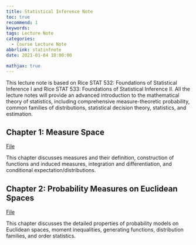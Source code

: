 ```yaml
---
title: Statistical Inference Note
toc: true
recommend: 1
keywords: 
tags: Lecture Note
categories:
  - Course Lecture Note
abbrlink: statinfnote
date: 2021-01-04 18:00:00

mathjax: true
---
```


This lecture note is based on Rice STAT 532: Foundations of Statistical Inference I and Rice STAT 533: Foundations of Statistical Inference II. All the lecture notes will provide an advanced introduction to the mathematical theory of statistics, including comprehensive measure-theoretic probability, common families of distributions, statistical decision theory, statistics, and estimation.

<!-- more -->

## Chapter 1: Measure Space

[File](/asset/statinf/Ch1-Measure-Space.pdf)

This chapter discusses measures and their definition, construction of functions and induced measures, integration and differentiation, and conditional expectation/distributions.

## Chapter 2: Probability Measures on Euclidean Spaces

[File](/asset/statinf/Ch2-Probability-Measures-on-Euclidean-Spaces.pdf)

This chapter discusses the detailed properties of probability models on Euclidean spaces, moment inequalities, generating functions, distribution families, and order statistics.
